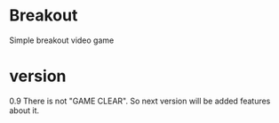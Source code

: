 # Breakout

Simple breakout video game

# version

0.9  There is not "GAME CLEAR". So next version will be added features about it.
